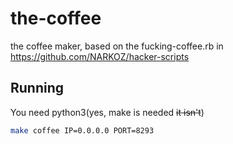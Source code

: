 # the-coffee
the coffee maker, based on the fucking-coffee.rb in https://github.com/NARKOZ/hacker-scripts

## Running
You need python3(yes, make is needed ~~it isn't~~)
```bash
make coffee IP=0.0.0.0 PORT=8293
```
